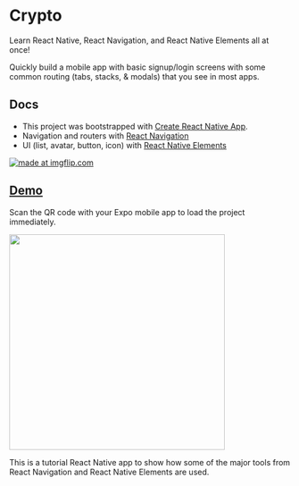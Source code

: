 # Crypto
Learn React Native, React Navigation, and React Native Elements all at once!

Quickly build a mobile app with basic signup/login screens with some common routing (tabs, stacks, & modals) that you see in most apps.

## Docs
* This project was bootstrapped with [Create React Native App](https://github.com/react-community/create-react-native-app).
* Navigation and routers with [React Navigation](https://reactnavigation.org/docs/intro/)
* UI (list, avatar, button, icon) with [React Native Elements](https://react-native-training.github.io/react-native-elements/API/lists/)

<a href="https://imgflip.com/gif/22yg8u"><img src="https://i.imgflip.com/22yg8u.gif" title="made at imgflip.com"/></a>

## [Demo](https://expo.io/@dougkna/cryptoinsane)
Scan the QR code with your Expo mobile app to load the project immediately.

<img src="https://user-images.githubusercontent.com/22410733/35135038-501fb79a-fc8f-11e7-8cf0-a6506f347f30.png" width="386">

This is a tutorial React Native app to show how some of the major tools from React Navigation and React Native Elements are used.
